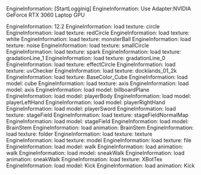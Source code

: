EngineInformation:     [StartLogginig]
EngineInformation:     Use Adapter:NVIDIA GeForce RTX 3060 Laptop GPU

EngineInformation:     12.2
EngineInformation:     load texture: circle
EngineInformation:     load texture: redCircle
EngineInformation:     load texture: white
EngineInformation:     load texture: monsterBall
EngineInformation:     load texture: noise
EngineInformation:     load texture: smallCircle
EngineInformation:     load texture: spark
EngineInformation:     load texture: gradationLine_1
EngineInformation:     load texture: gradationLine_0
EngineInformation:     load texture: effectCircle
EngineInformation:     load texture: uvChecker
EngineInformation:     load texture: docklands_01_2k
EngineInformation:     load texture: BaseColor_Cube
EngineInformation:     load model: cube
EngineInformation:     load texture: axis
EngineInformation:     load model: axis
EngineInformation:     load model: billboardPlane
EngineInformation:     load model: playerBody
EngineInformation:     load model: playerLeftHand
EngineInformation:     load model: playerRightHand
EngineInformation:     load model: playerSword
EngineInformation:     load texture: stageField
EngineInformation:     load texture: stageFieldNormalMap
EngineInformation:     load model: stageField
EngineInformation:     load model: BrainStem
EngineInformation:     load animation: BrainStem
EngineInformation:     load texture: folder
EngineInformation:     load texture: texture
EngineInformation:     load texture: model
EngineInformation:     load texture: file
EngineInformation:     load model: walk
EngineInformation:     load animation: walk
EngineInformation:     load model: sneakWalk
EngineInformation:     load animation: sneakWalk
EngineInformation:     load texture: XBotTex
EngineInformation:     load model: Kick
EngineInformation:     load animation: Kick
